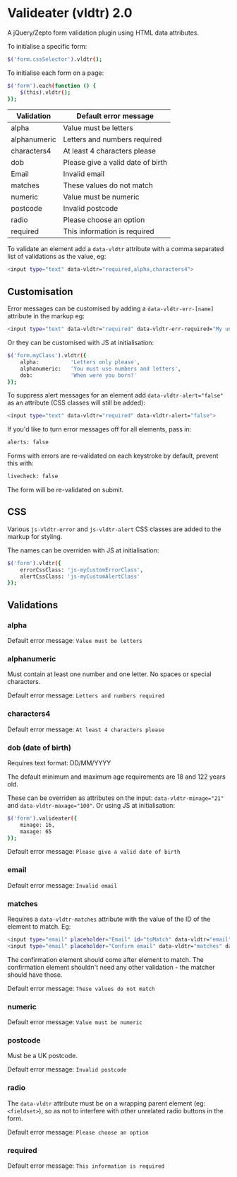 # Valideater (vldtr) 2.0

A jQuery/Zepto form validation plugin using HTML data attributes.


To initialise a specific form: 
```sh
$('form.cssSelector').vldtr();
```

To initialise each form on a page:
```sh
$('form').each(function () {
	$(this).vldtr();
});
```

| Validation    | Default error message               |
| ------------- |-------------------------------------|
| alpha     	| Value must be letters               |
| alphanumeric  | Letters and numbers required        |
| characters4 	| At least 4 characters please        |
| dob			| Please give a valid date of birth   |
| Email 		| Invalid email                       |
| matches 		| These values do not match           |
| numeric 		| Value must be numeric               |
| postcode 		| Invalid postcode                    |
| radio 		| Please choose an option             |
| required 		| This information is required        |


To validate an element add a `data-vldtr` attribute with a comma separated list of validations as the value, eg:
```sh
<input type="text" data-vldtr="required,alpha,characters4">
```

Customisation
-------------

Error messages can be customised by adding a `data-vldtr-err-[name]` attribute in the markup eg:
```sh
<input type="text" data-vldtr="required" data-vldtr-err-required="My unique error msg">
```

Or they can be customised with JS at initialisation:

```sh
$('form.myClass').vldtr({
	alpha:			'Letters only please',
	alphanumeric:	'You must use numbers and letters',
	dob:			'When were you born?'
});
```

To suppress alert messages for an element add `data-vldtr-alert="false"` as an attribute (CSS classes will still be added):
```sh
<input type="text" data-vldtr="required" data-vldtr-alert="false">

```

If you'd like to turn error messages off for all elements, pass in:
```sh
alerts: false
```

Forms with errors are re-validated on each keystroke by default, prevent this with: 
```sh
livecheck: false
```

The form will be re-validated on submit.


CSS
---

Various `js-vldtr-error` and `js-vldtr-alert` CSS classes are added to the markup for styling. 

The names can be overriden with JS at initialisation:
```sh
$('form').vldtr({
	errorCssClass: 'js-myCustomErrorClass',
	alertCssClass: 'js-myCustomAlertClass'
});
```


Validations
-----------

### alpha
Default error message: `Value must be letters`


### alphanumeric
Must contain at least one number and one letter. No spaces or special characters.

Default error message: `Letters and numbers required`


### characters4
Default error message: `At least 4 characters please`


### dob (date of birth)
Requires text format: DD/MM/YYYY

The default minimum and maximum age requirements are 18 and 122 years old.

These can be overriden as attributes on the input: `data-vldtr-minage="21"` and `data-vldtr-maxage="100"`. Or using JS at initialisation:
```sh
$('form').valideater({
	minage: 16,
	maxage: 65
});
```

Default error message: `Please give a valid date of birth`


### email
Default error message: `Invalid email`


### matches
Requires a `data-vldtr-matches` attribute with the value of the ID of the element to match. Eg:
```sh
<input type="email" placeholder="Email" id="toMatch" data-vldtr="email">
<input type="email" placeholder="Confirm email" data-vldtr="matches" data-vldtr-matches="toMatch">
```
The confirmation element should come after element to match. The confirmation element shouldn't need any other validation - the matcher should have those.

Default error message: `These values do not match`


### numeric
Default error message: `Value must be numeric`


### postcode
Must be a UK postcode.

Default error message: `Invalid postcode`


### radio
The `data-vldtr` attribute must be on a wrapping parent element (eg: `<fieldset>`), so as not to interfere with other unrelated radio buttons in the form.

Default error message: `Please choose an option`


### required
Default error message: `This information is required`





